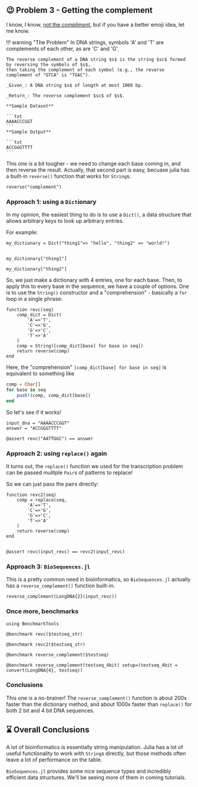 
## 😉 Problem 3 - Getting the complement

I know, I know, [not the *compliment*](https://www.grammarly.com/blog/complement-compliment/), but if you have a better emoji idea, let me know.

!!! warning "The Problem"
    In DNA strings, symbols 'A' and 'T' are complements of each other, as are 'C' and 'G'.

    The reverse complement of a DNA string $s$ is the string $sc$ formed by reversing the symbols of $s$,
    then taking the complement of each symbol (e.g., the reverse complement of "GTCA" is "TGAC").

    _Given_: A DNA string $s$ of length at most 1000 bp.

    _Return_: The reverse complement $sc$ of $s$.

    **Sample Dataset**

    ```txt
    AAAACCCGGT
    ```
    **Sample Output**

    ```txt
    ACCGGGTTTT
    ```


This one is a bit tougher - we need to change each base coming in,
and then reverse the result. Actually, that second part is easy,
becuase julia has a built-in `reverse()` function that works for `String`s.


```@example revc
reverse("complement")
```



### Approach 1: using a `Dict`ionary

In my opinion, the easiest thing to do is to use a `Dict()`,
a data structure that allows arbitrary keys to look up arbitrary entries.

For example:


```@example revc
my_dictionary = Dict("thing1"=> "hello", "thing2" => "world!")


my_dictionary["thing1"]
```

```@example revc
my_dictionary["thing2"]
```

So, we just make a dictionary with 4 entries, one for each base.
Then, to apply this to every base in the sequence, we have a couple of options.
One is to use the `String()` constructor and a "comprehension" - 
basically a `for` loop in a single phrase:


```@example revc
function revc(seq)
	comp_dict = Dict(
		'A'=>'T',
		'C'=>'G',
		'G'=>'C',
		'T'=>'A'
	)
	comp = String([comp_dict[base] for base in seq])
	return reverse(comp)
end
```

Here, the "comprehension" `[comp_dict[base] for base in seq]` is equivalent to something like

```julia
comp = Char[]
for base in seq
	push!(comp, comp_dict[base])
end
```

So let's see if it works!

```@example revc
input_dna = "AAAACCCGGT"
answer = "ACCGGGTTTT"

@assert revc("AATTGGC") == answer
```


### Approach 2: using `replace()` again

It turns out, the `replace()` function we used for the transcription problem
can be passed mulitple `Pair`s of patterns to replace!

So we can just pass the pairs directly:


```@example revc
function revc2(seq)
	comp = replace(seq,
		'A'=>'T',
		'C'=>'G',
		'G'=>'C',
		'T'=>'A'
	)
	return reverse(comp)
end


@assert revc(input_revc) == revc2(input_revc)
```


### Approach 3: `BioSequences.jl`

This is a pretty common need in bioinformatics, so `BioSequences.jl` actually has a `reverse_complement()` function built-in.


```@example revc
reverse_complement(LongDNA{2}(input_revc))
```



### Once more, benchmarks


```@example revc
using BenchmarkTools

@benchmark revc($testseq_str)
```

```@example revc
@benchmark revc2($testseq_str)
```


```@example revc
@benchmark reverse_complement($testseq)
```


```@example revc
@benchmark reverse_complement(testseq_4bit) setup=(testseq_4bit = convert(LongDNA{4}, testseq))
```

### Conclusions

This one is a no-brainer! The `reverse_complement()` function is about 200x faster than the dictionary method, and about 1000x faster than `replace()` for both 2 bit and 4 bit DNA sequences.




## ⌛ Overall Conclusions

A lot of bioinformatics is essentially string manipulation.
Julia has a lot of useful functionality to work with `String`s
directly, but those methods often leave a lot of performance on the table.

`BioSequences.jl` provides some nice sequence types and incredibly efficient
data structures. We'll be seeing more of them in coming tutorials.


